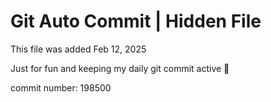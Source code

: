 # Git Auto Commit | Hidden File

This file was added Feb 12, 2025

Just for fun and keeping my daily git commit active 🤪

commit number: 198500
